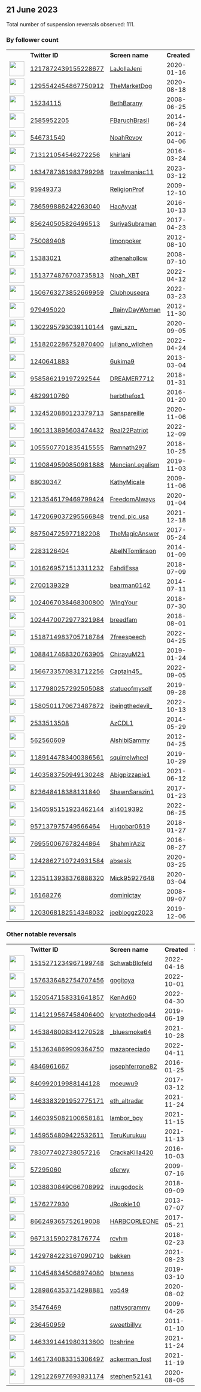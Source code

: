 
## 21 June 2023
Total number of suspension reversals observed: 111.

### By follower count
<table><tr><th></th><th align="left">Twitter ID</th><th align="left">Screen name</th>
<th align="left">Created</th><th align="left">Status</th><th align="left">Suspended</th><th align="left">Followers</th>
<tr><td><a href="https://pbs.twimg.com/profile_images/1218958807277166593/w95ZnMwN_normal.jpg"><img src="https://pbs.twimg.com/profile_images/1218958807277166593/w95ZnMwN_normal.jpg" width="40px" height="40px" align="center"/></a></td><td><a href="https://twitter.com/intent/user?user_id=1217872439155228677">1217872439155228677</a></td><td><a href="https://twitter.com/LaJollaJeni">LaJollaJeni</a></td><td>2020-01-16</td><td align="center"></td><td>2022-11-08</td><td>208297</td></tr>
<tr><td><a href="https://pbs.twimg.com/profile_images/1579074091692298241/GFOqAggg_normal.jpg"><img src="https://pbs.twimg.com/profile_images/1579074091692298241/GFOqAggg_normal.jpg" width="40px" height="40px" align="center"/></a></td><td><a href="https://twitter.com/intent/user?user_id=1295542454867750912">1295542454867750912</a></td><td><a href="https://twitter.com/TheMarketDog">TheMarketDog</a></td><td>2020-08-18</td><td align="center"></td><td>2023-06-13</td><td>24325</td></tr>
<tr><td><a href="https://pbs.twimg.com/profile_images/1296976957180010496/vhF-8G_0_normal.jpg"><img src="https://pbs.twimg.com/profile_images/1296976957180010496/vhF-8G_0_normal.jpg" width="40px" height="40px" align="center"/></a></td><td><a href="https://twitter.com/intent/user?user_id=15234115">15234115</a></td><td><a href="https://twitter.com/BethBarany">BethBarany</a></td><td>2008-06-25</td><td align="center"></td><td>2023-06-13</td><td>17584</td></tr>
<tr><td><a href="https://pbs.twimg.com/profile_images/1442630076860936195/r2yjHHU9_normal.jpg"><img src="https://pbs.twimg.com/profile_images/1442630076860936195/r2yjHHU9_normal.jpg" width="40px" height="40px" align="center"/></a></td><td><a href="https://twitter.com/intent/user?user_id=2585952205">2585952205</a></td><td><a href="https://twitter.com/FBaruchBrasil">FBaruchBrasil</a></td><td>2014-06-24</td><td align="center"></td><td>2022-12-07</td><td>13776</td></tr>
<tr><td><a href="https://pbs.twimg.com/profile_images/1530939673333358592/ijoamf0q_normal.jpg"><img src="https://pbs.twimg.com/profile_images/1530939673333358592/ijoamf0q_normal.jpg" width="40px" height="40px" align="center"/></a></td><td><a href="https://twitter.com/intent/user?user_id=546731540">546731540</a></td><td><a href="https://twitter.com/NoahRevoy">NoahRevoy</a></td><td>2012-04-06</td><td align="center"></td><td>2023-05-16</td><td>12132</td></tr>
<tr><td><a href="https://pbs.twimg.com/profile_images/1672615086647828482/CkDbcm7K_normal.jpg"><img src="https://pbs.twimg.com/profile_images/1672615086647828482/CkDbcm7K_normal.jpg" width="40px" height="40px" align="center"/></a></td><td><a href="https://twitter.com/intent/user?user_id=713121054546272256">713121054546272256</a></td><td><a href="https://twitter.com/khirlani">khirlani</a></td><td>2016-03-24</td><td align="center"></td><td>2023-05-02</td><td>11267</td></tr>
<tr><td><a href="https://pbs.twimg.com/profile_images/1642119327951224832/-5RLEYnG_normal.jpg"><img src="https://pbs.twimg.com/profile_images/1642119327951224832/-5RLEYnG_normal.jpg" width="40px" height="40px" align="center"/></a></td><td><a href="https://twitter.com/intent/user?user_id=1634787361983799298">1634787361983799298</a></td><td><a href="https://twitter.com/travelmaniac11">travelmaniac11</a></td><td>2023-03-12</td><td align="center"></td><td>2023-06-13</td><td>10442</td></tr>
<tr><td><a href="https://pbs.twimg.com/profile_images/1656121240459919360/w8-z0HZc_normal.jpg"><img src="https://pbs.twimg.com/profile_images/1656121240459919360/w8-z0HZc_normal.jpg" width="40px" height="40px" align="center"/></a></td><td><a href="https://twitter.com/intent/user?user_id=95949373">95949373</a></td><td><a href="https://twitter.com/ReligionProf">ReligionProf</a></td><td>2009-12-10</td><td align="center"></td><td>2023-06-11</td><td>8002</td></tr>
<tr><td><a href="https://pbs.twimg.com/profile_images/787390915866402816/R7IQbdu4_normal.jpg"><img src="https://pbs.twimg.com/profile_images/787390915866402816/R7IQbdu4_normal.jpg" width="40px" height="40px" align="center"/></a></td><td><a href="https://twitter.com/intent/user?user_id=786599886242263040">786599886242263040</a></td><td><a href="https://twitter.com/HacAyvat">HacAyvat</a></td><td>2016-10-13</td><td align="center"></td><td>2023-06-10</td><td>5641</td></tr>
<tr><td><a href="https://pbs.twimg.com/profile_images/874697519179198465/phy05IkZ_normal.jpg"><img src="https://pbs.twimg.com/profile_images/874697519179198465/phy05IkZ_normal.jpg" width="40px" height="40px" align="center"/></a></td><td><a href="https://twitter.com/intent/user?user_id=856240505826496513">856240505826496513</a></td><td><a href="https://twitter.com/SuriyaSubraman">SuriyaSubraman</a></td><td>2017-04-23</td><td align="center"></td><td>2023-06-13</td><td>5607</td></tr>
<tr><td><a href="https://pbs.twimg.com/profile_images/2861559860/e8b734e61c6e1cf39d4a5136e73982b4_normal.jpeg"><img src="https://pbs.twimg.com/profile_images/2861559860/e8b734e61c6e1cf39d4a5136e73982b4_normal.jpeg" width="40px" height="40px" align="center"/></a></td><td><a href="https://twitter.com/intent/user?user_id=750089408">750089408</a></td><td><a href="https://twitter.com/limonpoker">limonpoker</a></td><td>2012-08-10</td><td align="center"></td><td></td><td>4769</td></tr>
<tr><td><a href="https://pbs.twimg.com/profile_images/1634794013596303361/P8Wwx5wP_normal.jpg"><img src="https://pbs.twimg.com/profile_images/1634794013596303361/P8Wwx5wP_normal.jpg" width="40px" height="40px" align="center"/></a></td><td><a href="https://twitter.com/intent/user?user_id=15383021">15383021</a></td><td><a href="https://twitter.com/athenahollow">athenahollow</a></td><td>2008-07-10</td><td align="center"></td><td></td><td>4002</td></tr>
<tr><td><a href="https://pbs.twimg.com/profile_images/1663110224062840833/UyrG-j56_normal.png"><img src="https://pbs.twimg.com/profile_images/1663110224062840833/UyrG-j56_normal.png" width="40px" height="40px" align="center"/></a></td><td><a href="https://twitter.com/intent/user?user_id=1513774876703735813">1513774876703735813</a></td><td><a href="https://twitter.com/Noah_XBT">Noah_XBT</a></td><td>2022-04-12</td><td align="center"></td><td>2023-06-02</td><td>3845</td></tr>
<tr><td><a href="https://pbs.twimg.com/profile_images/1622737152546164739/tWda-FSl_normal.jpg"><img src="https://pbs.twimg.com/profile_images/1622737152546164739/tWda-FSl_normal.jpg" width="40px" height="40px" align="center"/></a></td><td><a href="https://twitter.com/intent/user?user_id=1506763273852669959">1506763273852669959</a></td><td><a href="https://twitter.com/Clubhouseera">Clubhouseera</a></td><td>2022-03-23</td><td align="center"></td><td>2023-06-11</td><td>3834</td></tr>
<tr><td><a href="https://pbs.twimg.com/profile_images/1085414836601786368/O3v1O8jf_normal.jpg"><img src="https://pbs.twimg.com/profile_images/1085414836601786368/O3v1O8jf_normal.jpg" width="40px" height="40px" align="center"/></a></td><td><a href="https://twitter.com/intent/user?user_id=979495020">979495020</a></td><td><a href="https://twitter.com/_RainyDayWoman">_RainyDayWoman</a></td><td>2012-11-30</td><td align="center"></td><td></td><td>3832</td></tr>
<tr><td><a href="https://pbs.twimg.com/profile_images/1618217409101594626/HQPG7isf_normal.jpg"><img src="https://pbs.twimg.com/profile_images/1618217409101594626/HQPG7isf_normal.jpg" width="40px" height="40px" align="center"/></a></td><td><a href="https://twitter.com/intent/user?user_id=1302295793039110144">1302295793039110144</a></td><td><a href="https://twitter.com/gavi_szn_">gavi_szn_</a></td><td>2020-09-05</td><td align="center"></td><td>2023-05-07</td><td>3824</td></tr>
<tr><td><a href="https://pbs.twimg.com/profile_images/1612853294560313345/0HJmvIvd_normal.jpg"><img src="https://pbs.twimg.com/profile_images/1612853294560313345/0HJmvIvd_normal.jpg" width="40px" height="40px" align="center"/></a></td><td><a href="https://twitter.com/intent/user?user_id=1518202286752870400">1518202286752870400</a></td><td><a href="https://twitter.com/juliano_wilchen">juliano_wilchen</a></td><td>2022-04-24</td><td align="center"></td><td>2023-06-10</td><td>3337</td></tr>
<tr><td><a href="https://pbs.twimg.com/profile_images/1671878475442176000/kA_ycgcB_normal.jpg"><img src="https://pbs.twimg.com/profile_images/1671878475442176000/kA_ycgcB_normal.jpg" width="40px" height="40px" align="center"/></a></td><td><a href="https://twitter.com/intent/user?user_id=1240641883">1240641883</a></td><td><a href="https://twitter.com/6ukima9">6ukima9</a></td><td>2013-03-04</td><td align="center"></td><td>2023-06-21</td><td>3240</td></tr>
<tr><td><a href="https://pbs.twimg.com/profile_images/1156900003559817216/1HVnYk9c_normal.jpg"><img src="https://pbs.twimg.com/profile_images/1156900003559817216/1HVnYk9c_normal.jpg" width="40px" height="40px" align="center"/></a></td><td><a href="https://twitter.com/intent/user?user_id=958586219197292544">958586219197292544</a></td><td><a href="https://twitter.com/DREAMER7712">DREAMER7712</a></td><td>2018-01-31</td><td align="center"></td><td></td><td>3229</td></tr>
<tr><td><a href="https://pbs.twimg.com/profile_images/1479909665647562755/6sSLORF7_normal.jpg"><img src="https://pbs.twimg.com/profile_images/1479909665647562755/6sSLORF7_normal.jpg" width="40px" height="40px" align="center"/></a></td><td><a href="https://twitter.com/intent/user?user_id=4829910760">4829910760</a></td><td><a href="https://twitter.com/herbthefox1">herbthefox1</a></td><td>2016-01-20</td><td align="center"></td><td>2022-06-12</td><td>2933</td></tr>
<tr><td><a href="https://pbs.twimg.com/profile_images/1665765469943476225/M0SJWW63_normal.jpg"><img src="https://pbs.twimg.com/profile_images/1665765469943476225/M0SJWW63_normal.jpg" width="40px" height="40px" align="center"/></a></td><td><a href="https://twitter.com/intent/user?user_id=1324520880123379713">1324520880123379713</a></td><td><a href="https://twitter.com/Sanspareille">Sanspareille</a></td><td>2020-11-06</td><td align="center"></td><td></td><td>2893</td></tr>
<tr><td><a href="https://pbs.twimg.com/profile_images/1601314566377553920/GX2LwwFR_normal.jpg"><img src="https://pbs.twimg.com/profile_images/1601314566377553920/GX2LwwFR_normal.jpg" width="40px" height="40px" align="center"/></a></td><td><a href="https://twitter.com/intent/user?user_id=1601313895603474432">1601313895603474432</a></td><td><a href="https://twitter.com/Real22Patriot">Real22Patriot</a></td><td>2022-12-09</td><td align="center"></td><td>2023-06-16</td><td>2715</td></tr>
<tr><td><a href="https://pbs.twimg.com/profile_images/1293075895159099392/nBlC5aMn_normal.jpg"><img src="https://pbs.twimg.com/profile_images/1293075895159099392/nBlC5aMn_normal.jpg" width="40px" height="40px" align="center"/></a></td><td><a href="https://twitter.com/intent/user?user_id=1055507701835415555">1055507701835415555</a></td><td><a href="https://twitter.com/Ramnath297">Ramnath297</a></td><td>2018-10-25</td><td align="center"></td><td>2022-07-17</td><td>2124</td></tr>
<tr><td><a href="https://pbs.twimg.com/profile_images/1411236417959870467/q7j9EYhr_normal.jpg"><img src="https://pbs.twimg.com/profile_images/1411236417959870467/q7j9EYhr_normal.jpg" width="40px" height="40px" align="center"/></a></td><td><a href="https://twitter.com/intent/user?user_id=1190849590850981888">1190849590850981888</a></td><td><a href="https://twitter.com/MencianLegalism">MencianLegalism</a></td><td>2019-11-03</td><td align="center"></td><td>2022-12-20</td><td>2064</td></tr>
<tr><td><a href="https://pbs.twimg.com/profile_images/952301518178353152/F3t-Qi2l_normal.jpg"><img src="https://pbs.twimg.com/profile_images/952301518178353152/F3t-Qi2l_normal.jpg" width="40px" height="40px" align="center"/></a></td><td><a href="https://twitter.com/intent/user?user_id=88030347">88030347</a></td><td><a href="https://twitter.com/KathyMicale">KathyMicale</a></td><td>2009-11-06</td><td align="center"></td><td></td><td>2038</td></tr>
<tr><td><a href="https://pbs.twimg.com/profile_images/1244323280309202944/opllvX4i_normal.jpg"><img src="https://pbs.twimg.com/profile_images/1244323280309202944/opllvX4i_normal.jpg" width="40px" height="40px" align="center"/></a></td><td><a href="https://twitter.com/intent/user?user_id=1213546179469799424">1213546179469799424</a></td><td><a href="https://twitter.com/FreedomAlways">FreedomAlways</a></td><td>2020-01-04</td><td align="center"></td><td></td><td>1884</td></tr>
<tr><td><a href="https://pbs.twimg.com/profile_images/1638015151579475969/K8qbrWQ6_normal.jpg"><img src="https://pbs.twimg.com/profile_images/1638015151579475969/K8qbrWQ6_normal.jpg" width="40px" height="40px" align="center"/></a></td><td><a href="https://twitter.com/intent/user?user_id=1472069037295566848">1472069037295566848</a></td><td><a href="https://twitter.com/trend_pic_usa">trend_pic_usa</a></td><td>2021-12-18</td><td align="center"></td><td>2023-06-13</td><td>1623</td></tr>
<tr><td><a href="https://pbs.twimg.com/profile_images/1596783944103501824/WlY4-lA__normal.jpg"><img src="https://pbs.twimg.com/profile_images/1596783944103501824/WlY4-lA__normal.jpg" width="40px" height="40px" align="center"/></a></td><td><a href="https://twitter.com/intent/user?user_id=867504725977182208">867504725977182208</a></td><td><a href="https://twitter.com/TheMagicAnswer">TheMagicAnswer</a></td><td>2017-05-24</td><td align="center"></td><td>2023-06-17</td><td>1618</td></tr>
<tr><td><a href="https://pbs.twimg.com/profile_images/1663185290532454401/G63f2m5a_normal.jpg"><img src="https://pbs.twimg.com/profile_images/1663185290532454401/G63f2m5a_normal.jpg" width="40px" height="40px" align="center"/></a></td><td><a href="https://twitter.com/intent/user?user_id=2283126404">2283126404</a></td><td><a href="https://twitter.com/AbelNTomlinson">AbelNTomlinson</a></td><td>2014-01-09</td><td align="center"></td><td>2023-06-13</td><td>1615</td></tr>
<tr><td><a href="https://pbs.twimg.com/profile_images/1658894565229600769/ozw5oL8w_normal.jpg"><img src="https://pbs.twimg.com/profile_images/1658894565229600769/ozw5oL8w_normal.jpg" width="40px" height="40px" align="center"/></a></td><td><a href="https://twitter.com/intent/user?user_id=1016269571513311232">1016269571513311232</a></td><td><a href="https://twitter.com/FahdiEssa">FahdiEssa</a></td><td>2018-07-09</td><td align="center"></td><td>2023-06-09</td><td>1581</td></tr>
<tr><td><a href="https://pbs.twimg.com/profile_images/1570955483229437952/WGEXZcET_normal.jpg"><img src="https://pbs.twimg.com/profile_images/1570955483229437952/WGEXZcET_normal.jpg" width="40px" height="40px" align="center"/></a></td><td><a href="https://twitter.com/intent/user?user_id=2700139329">2700139329</a></td><td><a href="https://twitter.com/bearman0142">bearman0142</a></td><td>2014-07-11</td><td align="center"></td><td>2023-06-06</td><td>1523</td></tr>
<tr><td><a href="https://pbs.twimg.com/profile_images/1322574021121236999/7ZBVE_Qn_normal.jpg"><img src="https://pbs.twimg.com/profile_images/1322574021121236999/7ZBVE_Qn_normal.jpg" width="40px" height="40px" align="center"/></a></td><td><a href="https://twitter.com/intent/user?user_id=1024067038468300800">1024067038468300800</a></td><td><a href="https://twitter.com/WingYour">WingYour</a></td><td>2018-07-30</td><td align="center"></td><td></td><td>1496</td></tr>
<tr><td><a href="https://pbs.twimg.com/profile_images/1357300956283760641/11dHGvSK_normal.jpg"><img src="https://pbs.twimg.com/profile_images/1357300956283760641/11dHGvSK_normal.jpg" width="40px" height="40px" align="center"/></a></td><td><a href="https://twitter.com/intent/user?user_id=1024470072977321984">1024470072977321984</a></td><td><a href="https://twitter.com/breedfam">breedfam</a></td><td>2018-08-01</td><td align="center"></td><td>2022-03-10</td><td>1371</td></tr>
<tr><td><a href="https://pbs.twimg.com/profile_images/1614696315102830592/zJ4HlvHm_normal.jpg"><img src="https://pbs.twimg.com/profile_images/1614696315102830592/zJ4HlvHm_normal.jpg" width="40px" height="40px" align="center"/></a></td><td><a href="https://twitter.com/intent/user?user_id=1518714983705718784">1518714983705718784</a></td><td><a href="https://twitter.com/7freespeech">7freespeech</a></td><td>2022-04-25</td><td align="center"></td><td>2023-06-21</td><td>1313</td></tr>
<tr><td><a href="https://pbs.twimg.com/profile_images/1615011004001439750/FocuXwq2_normal.jpg"><img src="https://pbs.twimg.com/profile_images/1615011004001439750/FocuXwq2_normal.jpg" width="40px" height="40px" align="center"/></a></td><td><a href="https://twitter.com/intent/user?user_id=1088417468320763905">1088417468320763905</a></td><td><a href="https://twitter.com/ChirayuM21">ChirayuM21</a></td><td>2019-01-24</td><td align="center"></td><td>2023-06-01</td><td>1239</td></tr>
<tr><td><a href="https://pbs.twimg.com/profile_images/1592539980676886530/pk0bwKbZ_normal.jpg"><img src="https://pbs.twimg.com/profile_images/1592539980676886530/pk0bwKbZ_normal.jpg" width="40px" height="40px" align="center"/></a></td><td><a href="https://twitter.com/intent/user?user_id=1566733570831712256">1566733570831712256</a></td><td><a href="https://twitter.com/Captain45_">Captain45_</a></td><td>2022-09-05</td><td align="center">👋</td><td>2022-12-27</td><td>1215</td></tr>
<tr><td><a href="https://pbs.twimg.com/profile_images/1664927916029800449/A5LcVK6k_normal.jpg"><img src="https://pbs.twimg.com/profile_images/1664927916029800449/A5LcVK6k_normal.jpg" width="40px" height="40px" align="center"/></a></td><td><a href="https://twitter.com/intent/user?user_id=1177980257292505088">1177980257292505088</a></td><td><a href="https://twitter.com/statueofmyself">statueofmyself</a></td><td>2019-09-28</td><td align="center"></td><td>2023-06-13</td><td>1209</td></tr>
<tr><td><a href="https://pbs.twimg.com/profile_images/1580503070920036354/lX05IwEk_normal.jpg"><img src="https://pbs.twimg.com/profile_images/1580503070920036354/lX05IwEk_normal.jpg" width="40px" height="40px" align="center"/></a></td><td><a href="https://twitter.com/intent/user?user_id=1580501170673487872">1580501170673487872</a></td><td><a href="https://twitter.com/ibeingthedevil_">ibeingthedevil_</a></td><td>2022-10-13</td><td align="center"></td><td>2023-04-19</td><td>1085</td></tr>
<tr><td><a href="https://pbs.twimg.com/profile_images/1669508889342263296/hzBWku5-_normal.jpg"><img src="https://pbs.twimg.com/profile_images/1669508889342263296/hzBWku5-_normal.jpg" width="40px" height="40px" align="center"/></a></td><td><a href="https://twitter.com/intent/user?user_id=2533513508">2533513508</a></td><td><a href="https://twitter.com/AzCDL1">AzCDL1</a></td><td>2014-05-29</td><td align="center"></td><td>2023-06-20</td><td>857</td></tr>
<tr><td><a href="https://pbs.twimg.com/profile_images/1647836570110824448/I_hSJMtV_normal.jpg"><img src="https://pbs.twimg.com/profile_images/1647836570110824448/I_hSJMtV_normal.jpg" width="40px" height="40px" align="center"/></a></td><td><a href="https://twitter.com/intent/user?user_id=562560609">562560609</a></td><td><a href="https://twitter.com/AlshibiSammy">AlshibiSammy</a></td><td>2012-04-25</td><td align="center"></td><td></td><td>854</td></tr>
<tr><td><a href="https://pbs.twimg.com/profile_images/1379155395277692936/oxqAbdHI_normal.jpg"><img src="https://pbs.twimg.com/profile_images/1379155395277692936/oxqAbdHI_normal.jpg" width="40px" height="40px" align="center"/></a></td><td><a href="https://twitter.com/intent/user?user_id=1189144783400386561">1189144783400386561</a></td><td><a href="https://twitter.com/squirrelwheel">squirrelwheel</a></td><td>2019-10-29</td><td align="center"></td><td>2023-06-07</td><td>854</td></tr>
<tr><td><a href="https://pbs.twimg.com/profile_images/1673175741322887169/arNCOExU_normal.jpg"><img src="https://pbs.twimg.com/profile_images/1673175741322887169/arNCOExU_normal.jpg" width="40px" height="40px" align="center"/></a></td><td><a href="https://twitter.com/intent/user?user_id=1403583750949130248">1403583750949130248</a></td><td><a href="https://twitter.com/Abigpizzapie1">Abigpizzapie1</a></td><td>2021-06-12</td><td align="center"></td><td>2023-06-13</td><td>842</td></tr>
<tr><td><a href="https://pbs.twimg.com/profile_images/1098401635091529728/-i2M-sWy_normal.jpg"><img src="https://pbs.twimg.com/profile_images/1098401635091529728/-i2M-sWy_normal.jpg" width="40px" height="40px" align="center"/></a></td><td><a href="https://twitter.com/intent/user?user_id=823648418388131840">823648418388131840</a></td><td><a href="https://twitter.com/ShawnSarazin1">ShawnSarazin1</a></td><td>2017-01-23</td><td align="center"></td><td></td><td>795</td></tr>
<tr><td><a href="https://pbs.twimg.com/profile_images/1540595418458980353/UrA4dffY_normal.jpg"><img src="https://pbs.twimg.com/profile_images/1540595418458980353/UrA4dffY_normal.jpg" width="40px" height="40px" align="center"/></a></td><td><a href="https://twitter.com/intent/user?user_id=1540595151923462144">1540595151923462144</a></td><td><a href="https://twitter.com/ali4019392">ali4019392</a></td><td>2022-06-25</td><td align="center"></td><td>2023-01-10</td><td>770</td></tr>
<tr><td><a href="https://pbs.twimg.com/profile_images/1471436522083729418/tuhY4dl8_normal.jpg"><img src="https://pbs.twimg.com/profile_images/1471436522083729418/tuhY4dl8_normal.jpg" width="40px" height="40px" align="center"/></a></td><td><a href="https://twitter.com/intent/user?user_id=957137975749566464">957137975749566464</a></td><td><a href="https://twitter.com/Hugobar0619">Hugobar0619</a></td><td>2018-01-27</td><td align="center"></td><td>2022-08-17</td><td>691</td></tr>
<tr><td><a href="https://pbs.twimg.com/profile_images/1661063735887249437/mmdpomXg_normal.jpg"><img src="https://pbs.twimg.com/profile_images/1661063735887249437/mmdpomXg_normal.jpg" width="40px" height="40px" align="center"/></a></td><td><a href="https://twitter.com/intent/user?user_id=769550067678244864">769550067678244864</a></td><td><a href="https://twitter.com/ShahmirAziz">ShahmirAziz</a></td><td>2016-08-27</td><td align="center"></td><td>2023-06-13</td><td>674</td></tr>
<tr><td><a href="https://pbs.twimg.com/profile_images/1637126943710560263/VHZR53Fb_normal.jpg"><img src="https://pbs.twimg.com/profile_images/1637126943710560263/VHZR53Fb_normal.jpg" width="40px" height="40px" align="center"/></a></td><td><a href="https://twitter.com/intent/user?user_id=1242862710724931584">1242862710724931584</a></td><td><a href="https://twitter.com/absesik">absesik</a></td><td>2020-03-25</td><td align="center"></td><td>2023-03-23</td><td>642</td></tr>
<tr><td><a href="https://pbs.twimg.com/profile_images/1238883418567593986/VGL7DU4U_normal.jpg"><img src="https://pbs.twimg.com/profile_images/1238883418567593986/VGL7DU4U_normal.jpg" width="40px" height="40px" align="center"/></a></td><td><a href="https://twitter.com/intent/user?user_id=1235113938376888320">1235113938376888320</a></td><td><a href="https://twitter.com/Mick95927648">Mick95927648</a></td><td>2020-03-04</td><td align="center"></td><td>2023-06-13</td><td>625</td></tr>
<tr><td><a href="https://pbs.twimg.com/profile_images/1635110236037214208/Q1Pfl4vl_normal.jpg"><img src="https://pbs.twimg.com/profile_images/1635110236037214208/Q1Pfl4vl_normal.jpg" width="40px" height="40px" align="center"/></a></td><td><a href="https://twitter.com/intent/user?user_id=16168276">16168276</a></td><td><a href="https://twitter.com/dominictay">dominictay</a></td><td>2008-09-07</td><td align="center"></td><td>2023-06-11</td><td>616</td></tr>
<tr><td><a href="https://pbs.twimg.com/profile_images/1672653021644308484/hd7LlRGa_normal.jpg"><img src="https://pbs.twimg.com/profile_images/1672653021644308484/hd7LlRGa_normal.jpg" width="40px" height="40px" align="center"/></a></td><td><a href="https://twitter.com/intent/user?user_id=1203068182514348032">1203068182514348032</a></td><td><a href="https://twitter.com/joebloggz2023">joebloggz2023</a></td><td>2019-12-06</td><td align="center"></td><td></td><td>561</td></tr>
</table>

### Other notable reversals
<table><tr><th></th><th align="left">Twitter ID</th><th align="left">Screen name</th>
<th align="left">Created</th><th align="left">Status</th><th align="left">Suspended</th><th align="left">Followers</th>
<tr><td><a href="https://pbs.twimg.com/profile_images/1515272856128700420/K6c38kCU_normal.jpg"><img src="https://pbs.twimg.com/profile_images/1515272856128700420/K6c38kCU_normal.jpg" width="40px" height="40px" align="center"/></a></td><td><a href="https://twitter.com/intent/user?user_id=1515271234967199748">1515271234967199748</a></td><td><a href="https://twitter.com/SchwabBlofeld">SchwabBlofeld</a></td><td>2022-04-16</td><td align="center"></td><td>2023-02-22</td><td>477</td></tr>
<tr><td><a href="https://pbs.twimg.com/profile_images/1576336785356902401/qd2kjRD6_normal.jpg"><img src="https://pbs.twimg.com/profile_images/1576336785356902401/qd2kjRD6_normal.jpg" width="40px" height="40px" align="center"/></a></td><td><a href="https://twitter.com/intent/user?user_id=1576336482754707456">1576336482754707456</a></td><td><a href="https://twitter.com/gogitoya">gogitoya</a></td><td>2022-10-01</td><td align="center"></td><td>2023-06-13</td><td>84</td></tr>
<tr><td><a href="https://pbs.twimg.com/profile_images/1672762966591127556/D0viS1OU_normal.jpg"><img src="https://pbs.twimg.com/profile_images/1672762966591127556/D0viS1OU_normal.jpg" width="40px" height="40px" align="center"/></a></td><td><a href="https://twitter.com/intent/user?user_id=1520547158331641857">1520547158331641857</a></td><td><a href="https://twitter.com/KenAd60">KenAd60</a></td><td>2022-04-30</td><td align="center"></td><td>2022-12-25</td><td>485</td></tr>
<tr><td><a href="https://pbs.twimg.com/profile_images/1578036869341663233/XG0ZjvAy_normal.jpg"><img src="https://pbs.twimg.com/profile_images/1578036869341663233/XG0ZjvAy_normal.jpg" width="40px" height="40px" align="center"/></a></td><td><a href="https://twitter.com/intent/user?user_id=1141219567458406400">1141219567458406400</a></td><td><a href="https://twitter.com/kryptothedog44">kryptothedog44</a></td><td>2019-06-19</td><td align="center">🔒</td><td>2022-12-16</td><td>31</td></tr>
<tr><td><a href="https://pbs.twimg.com/profile_images/1537492993967521793/04_50fiD_normal.jpg"><img src="https://pbs.twimg.com/profile_images/1537492993967521793/04_50fiD_normal.jpg" width="40px" height="40px" align="center"/></a></td><td><a href="https://twitter.com/intent/user?user_id=1453848008341270528">1453848008341270528</a></td><td><a href="https://twitter.com/_bluesmoke64">_bluesmoke64</a></td><td>2021-10-28</td><td align="center"></td><td>2022-09-08</td><td>2</td></tr>
<tr><td><a href="https://pbs.twimg.com/profile_images/1638964929129508877/Z1Rry8Pa_normal.jpg"><img src="https://pbs.twimg.com/profile_images/1638964929129508877/Z1Rry8Pa_normal.jpg" width="40px" height="40px" align="center"/></a></td><td><a href="https://twitter.com/intent/user?user_id=1513634869909364750">1513634869909364750</a></td><td><a href="https://twitter.com/mazapreciado">mazapreciado</a></td><td>2022-04-11</td><td align="center"></td><td>2023-03-28</td><td>215</td></tr>
<tr><td><a href="https://pbs.twimg.com/profile_images/1357546024038981642/OPsWwr_A_normal.jpg"><img src="https://pbs.twimg.com/profile_images/1357546024038981642/OPsWwr_A_normal.jpg" width="40px" height="40px" align="center"/></a></td><td><a href="https://twitter.com/intent/user?user_id=4846961667">4846961667</a></td><td><a href="https://twitter.com/josephferrone82">josephferrone82</a></td><td>2016-01-25</td><td align="center"></td><td>2023-01-12</td><td>128</td></tr>
<tr><td><a href="https://pbs.twimg.com/profile_images/1568572845881708544/0UgentjI_normal.jpg"><img src="https://pbs.twimg.com/profile_images/1568572845881708544/0UgentjI_normal.jpg" width="40px" height="40px" align="center"/></a></td><td><a href="https://twitter.com/intent/user?user_id=840992019988144128">840992019988144128</a></td><td><a href="https://twitter.com/moeuwu9">moeuwu9</a></td><td>2017-03-12</td><td align="center"></td><td>2022-12-25</td><td>283</td></tr>
<tr><td><a href="https://pbs.twimg.com/profile_images/1463384043685392384/M1Ecxo7V_normal.jpg"><img src="https://pbs.twimg.com/profile_images/1463384043685392384/M1Ecxo7V_normal.jpg" width="40px" height="40px" align="center"/></a></td><td><a href="https://twitter.com/intent/user?user_id=1463383291952775171">1463383291952775171</a></td><td><a href="https://twitter.com/eth_altradar">eth_altradar</a></td><td>2021-11-24</td><td align="center"></td><td>2023-02-07</td><td>41</td></tr>
<tr><td><a href="https://pbs.twimg.com/profile_images/1494984672358674436/U_785m4N_normal.jpg"><img src="https://pbs.twimg.com/profile_images/1494984672358674436/U_785m4N_normal.jpg" width="40px" height="40px" align="center"/></a></td><td><a href="https://twitter.com/intent/user?user_id=1460395082100658181">1460395082100658181</a></td><td><a href="https://twitter.com/lambor_boy">lambor_boy</a></td><td>2021-11-15</td><td align="center"></td><td>2023-02-04</td><td>54</td></tr>
<tr><td><a href="https://pbs.twimg.com/profile_images/1670125924870750208/l9WJ_m8A_normal.jpg"><img src="https://pbs.twimg.com/profile_images/1670125924870750208/l9WJ_m8A_normal.jpg" width="40px" height="40px" align="center"/></a></td><td><a href="https://twitter.com/intent/user?user_id=1459554809422532611">1459554809422532611</a></td><td><a href="https://twitter.com/TeruKurukuu">TeruKurukuu</a></td><td>2021-11-13</td><td align="center"></td><td>2022-08-07</td><td>116</td></tr>
<tr><td><a href="https://pbs.twimg.com/profile_images/1595034983982194693/i0aKMv9__normal.png"><img src="https://pbs.twimg.com/profile_images/1595034983982194693/i0aKMv9__normal.png" width="40px" height="40px" align="center"/></a></td><td><a href="https://twitter.com/intent/user?user_id=783077402738057216">783077402738057216</a></td><td><a href="https://twitter.com/CrackaKilla420">CrackaKilla420</a></td><td>2016-10-03</td><td align="center"></td><td>2022-12-28</td><td>0</td></tr>
<tr><td><a href="https://pbs.twimg.com/profile_images/1564996830882045957/fUtMnZOh_normal.jpg"><img src="https://pbs.twimg.com/profile_images/1564996830882045957/fUtMnZOh_normal.jpg" width="40px" height="40px" align="center"/></a></td><td><a href="https://twitter.com/intent/user?user_id=57295060">57295060</a></td><td><a href="https://twitter.com/oferwy">oferwy</a></td><td>2009-07-16</td><td align="center"></td><td>2023-05-24</td><td>21</td></tr>
<tr><td><a href="https://pbs.twimg.com/profile_images/1658618188102246405/1bTfdJfQ_normal.jpg"><img src="https://pbs.twimg.com/profile_images/1658618188102246405/1bTfdJfQ_normal.jpg" width="40px" height="40px" align="center"/></a></td><td><a href="https://twitter.com/intent/user?user_id=1038830849066708992">1038830849066708992</a></td><td><a href="https://twitter.com/iruugodocik">iruugodocik</a></td><td>2018-09-09</td><td align="center"></td><td>2023-06-09</td><td>433</td></tr>
<tr><td><a href="https://pbs.twimg.com/profile_images/1265160762349301761/zpCX_by0_normal.jpg"><img src="https://pbs.twimg.com/profile_images/1265160762349301761/zpCX_by0_normal.jpg" width="40px" height="40px" align="center"/></a></td><td><a href="https://twitter.com/intent/user?user_id=1576277930">1576277930</a></td><td><a href="https://twitter.com/JRookie10">JRookie10</a></td><td>2013-07-07</td><td align="center">🔒</td><td>2023-02-13</td><td>0</td></tr>
<tr><td><a href="https://pbs.twimg.com/profile_images/1635736278175023117/s2mc7OCv_normal.jpg"><img src="https://pbs.twimg.com/profile_images/1635736278175023117/s2mc7OCv_normal.jpg" width="40px" height="40px" align="center"/></a></td><td><a href="https://twitter.com/intent/user?user_id=866249365752619008">866249365752619008</a></td><td><a href="https://twitter.com/HARBCORLEONE">HARBCORLEONE</a></td><td>2017-05-21</td><td align="center">🔒</td><td>2023-06-09</td><td>10</td></tr>
<tr><td><a href="https://pbs.twimg.com/profile_images/1594551465384763393/-yZ2ZocR_normal.jpg"><img src="https://pbs.twimg.com/profile_images/1594551465384763393/-yZ2ZocR_normal.jpg" width="40px" height="40px" align="center"/></a></td><td><a href="https://twitter.com/intent/user?user_id=967131590278176774">967131590278176774</a></td><td><a href="https://twitter.com/rcvhm">rcvhm</a></td><td>2018-02-23</td><td align="center"></td><td>2022-12-15</td><td>33</td></tr>
<tr><td><a href="https://pbs.twimg.com/profile_images/1607959512572649472/AsO53hnv_normal.png"><img src="https://pbs.twimg.com/profile_images/1607959512572649472/AsO53hnv_normal.png" width="40px" height="40px" align="center"/></a></td><td><a href="https://twitter.com/intent/user?user_id=1429784223167090710">1429784223167090710</a></td><td><a href="https://twitter.com/bekken">bekken</a></td><td>2021-08-23</td><td align="center"></td><td>2023-01-01</td><td>83</td></tr>
<tr><td><a href="https://pbs.twimg.com/profile_images/1529940177493250049/UCwq33vl_normal.jpg"><img src="https://pbs.twimg.com/profile_images/1529940177493250049/UCwq33vl_normal.jpg" width="40px" height="40px" align="center"/></a></td><td><a href="https://twitter.com/intent/user?user_id=1104548345068974080">1104548345068974080</a></td><td><a href="https://twitter.com/btwness">btwness</a></td><td>2019-03-10</td><td align="center"></td><td>2023-06-03</td><td>12</td></tr>
<tr><td><a href="https://pbs.twimg.com/profile_images/1647845884028391424/H3X1lWbr_normal.jpg"><img src="https://pbs.twimg.com/profile_images/1647845884028391424/H3X1lWbr_normal.jpg" width="40px" height="40px" align="center"/></a></td><td><a href="https://twitter.com/intent/user?user_id=1289864353714298881">1289864353714298881</a></td><td><a href="https://twitter.com/vp549">vp549</a></td><td>2020-08-02</td><td align="center"></td><td>2023-01-13</td><td>64</td></tr>
<tr><td><a href="https://pbs.twimg.com/profile_images/1558456516499357696/LTNeKWGC_normal.jpg"><img src="https://pbs.twimg.com/profile_images/1558456516499357696/LTNeKWGC_normal.jpg" width="40px" height="40px" align="center"/></a></td><td><a href="https://twitter.com/intent/user?user_id=35476469">35476469</a></td><td><a href="https://twitter.com/nattysgrammy">nattysgrammy</a></td><td>2009-04-26</td><td align="center"></td><td>2023-05-26</td><td>18</td></tr>
<tr><td><a href="https://pbs.twimg.com/profile_images/1167634239111782400/3XGrD0MW_normal.jpg"><img src="https://pbs.twimg.com/profile_images/1167634239111782400/3XGrD0MW_normal.jpg" width="40px" height="40px" align="center"/></a></td><td><a href="https://twitter.com/intent/user?user_id=236450959">236450959</a></td><td><a href="https://twitter.com/sweetbillyv">sweetbillyv</a></td><td>2011-01-10</td><td align="center"></td><td>2022-09-25</td><td>486</td></tr>
<tr><td><a href="https://pbs.twimg.com/profile_images/1463392397338025987/TJ3CRbhg_normal.jpg"><img src="https://pbs.twimg.com/profile_images/1463392397338025987/TJ3CRbhg_normal.jpg" width="40px" height="40px" align="center"/></a></td><td><a href="https://twitter.com/intent/user?user_id=1463391441980313600">1463391441980313600</a></td><td><a href="https://twitter.com/ltcshrine">ltcshrine</a></td><td>2021-11-24</td><td align="center"></td><td>2023-02-23</td><td>18</td></tr>
<tr><td><a href="https://pbs.twimg.com/profile_images/1461734897941364739/Ipmno2aF_normal.jpg"><img src="https://pbs.twimg.com/profile_images/1461734897941364739/Ipmno2aF_normal.jpg" width="40px" height="40px" align="center"/></a></td><td><a href="https://twitter.com/intent/user?user_id=1461734083315306497">1461734083315306497</a></td><td><a href="https://twitter.com/ackerman_fost">ackerman_fost</a></td><td>2021-11-19</td><td align="center"></td><td>2023-04-21</td><td>34</td></tr>
<tr><td><a href="https://pbs.twimg.com/profile_images/1579526565054005248/Yq5G89yX_normal.jpg"><img src="https://pbs.twimg.com/profile_images/1579526565054005248/Yq5G89yX_normal.jpg" width="40px" height="40px" align="center"/></a></td><td><a href="https://twitter.com/intent/user?user_id=1291226977693831174">1291226977693831174</a></td><td><a href="https://twitter.com/stephen52141">stephen52141</a></td><td>2020-08-06</td><td align="center"></td><td>2022-10-22</td><td>237</td></tr>
</table>
